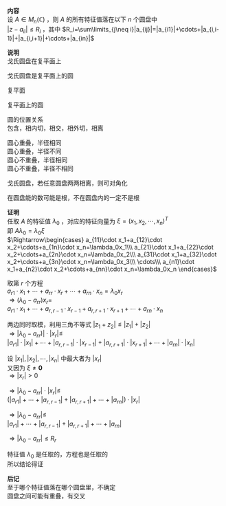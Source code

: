 **内容**  
设 $A\in M_n(\mathbb{C})$ ，则 $A$ 的所有特征值落在以下 $n$ 个圆盘中  
 $|z-a_{ii}|\le R_i$ ，其中 $R_i=\sum\limits_{j\neq i}|a_{ij}|=|a_{i1}|+\cdots+|a_{i,i-1}|+|a_{i,i+1}|+\cdots+|a_{in}|$  
  
**说明**  
戈氏圆盘在复平面上  
  
戈氏圆盘是复平面上的圆  
  
复平面  
  
复平面上的圆  
  
圆的位置关系  
包含，相内切，相交，相外切，相离  
  
圆心重叠，半径相同  
圆心重叠，半径不同  
圆心不重叠，半径相同  
圆心不重叠，半径不相同  
  
戈氏圆盘，若任意圆盘两两相离，则可对角化  
  
在圆盘能的数可能是根，不在圆盘内的一定不是根  
  
**证明**  
任取 $A$ 的特征值 $\lambda_0$ ，对应的特征向量为 $\xi=  
(x_1,x_2,\cdots,x_n)^T$  
即 $A\lambda_0=\lambda_0\xi$  
 $\Rightarrow\begin{cases}  
a_{11}\cdot x_1+a_{12}\cdot x_2+\cdots+a_{1n}\cdot x_n=\lambda_0x_1\\\  
a_{21}\cdot x_1+a_{22}\cdot x_2+\cdots+a_{2n}\cdot x_n=\lambda_0x_2\\\  
a_{31}\cdot x_1+a_{32}\cdot x_2+\cdots+a_{3n}\cdot x_n=\lambda_0x_3\\\  
\cdots\\\  
a_{n1}\cdot x_1+a_{n2}\cdot x_2+\cdots+a_{nn}\cdot x_n=\lambda_0x_n  
\end{cases}$  
  
取第 $r$ 个方程  
 $a_{r1}\cdot x_1+\cdots  
+a_{rr}\cdot x_r+\cdots+a_{rn}\cdot x_n  
=\lambda_0x_r$  
 $\Rightarrow(\lambda_0-a_{rr})x_r=$  
 $a_{r1}\cdot x_1+\cdots+a_{r,r-1}\cdot x_{r-1}  
+a_{r,r+1}\cdot x_{r+1}+\cdots+a_{rn}\cdot x_n$  
  
两边同时取模，利用三角不等式 $|z_1+z_2|\leq|z_1|+|z_2|$  
 $\Rightarrow|\lambda_0-a_{rr})|\cdot|x_r|\leq$  
 $|a_{r1}|\cdot|x_1|+\cdots+|a_{r,r-1}|\cdot |x_{r-1}|  
+|a_{r,r+1}|\cdot |x_{r+1}|+\cdots+|a_{rn}|\cdot |x_n|$  
  
设 $|x_1|,|x_2|,\cdots,|x_n|$ 中最大者为 $|x_r|$  
又因为 $\xi\neq\mathbf{0}$  
 $\Rightarrow|x_r|>0$  
  
 $\Rightarrow|\lambda_0-a_{rr}|\cdot|x_r|\leq$  
 $(|a_{r1}|+\cdots+|a_{r,r-1}|+|a_{r,r+1}|+\cdots+|a_{rn}|)\cdot|x_r|$  
  
 $\Rightarrow|\lambda_0-a_{rr}|\leq$  
 $|a_{r1}|+\cdots+|a_{r,r-1}|+|a_{r,r+1}|+\cdots+|a_{rn}|$  
  
 $\Rightarrow|\lambda_0-a_{rr}|\leq R_r$  
  
特征值 $\lambda_0$ 是任取的，方程也是任取的  
所以结论得证  
  
**后记**  
至于哪个特征值落在哪个圆盘里，不确定  
圆盘之间可能有重叠，有交叉  
